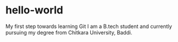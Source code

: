 # hello-world
My first step towards learning Git
I am a B.tech student and currently pursuing my degree from Chitkara University, Baddi.
